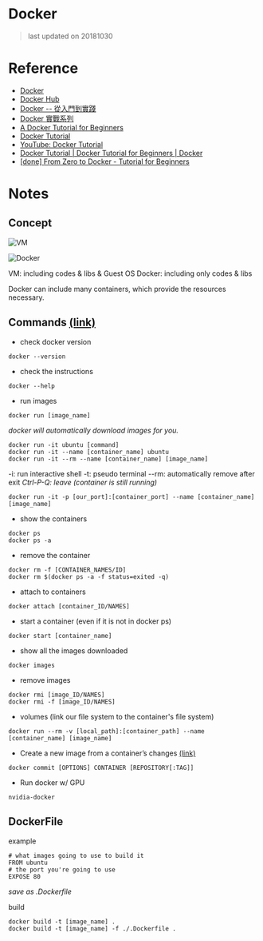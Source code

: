 Docker
===
> last updated on 20181030
# Reference
* [Docker](https://www.docker.com/)
* [Docker Hub](https://hub.docker.com/)
* [Docker -- 從入門到實踐](https://philipzheng.gitbooks.io/docker_practice/)
* [Docker 實戰系列](https://larrylu.blog/step-by-step-dockerize-your-app-ecd8940696f4)
* [A Docker Tutorial for Beginners](https://docker-curriculum.com/)
* [Docker Tutorial](https://www.tutorialspoint.com/docker/)
* [YouTube: Docker Tutorial](https://www.youtube.com/watch?v=pGYAg7TMmp0&list=PLoYCgNOIyGAAzevEST2qm2Xbe3aeLFvLc)
* [Docker Tutorial | Docker Tutorial for Beginners | Docker](https://www.youtube.com/watch?v=VlSW-tztsvM)
* [[done] From Zero to Docker - Tutorial for Beginners](https://www.youtube.com/watch?v=JprTjTViaEA)
# Notes
## Concept
![VM](https://blog.gtwang.org/wp-content/uploads/2017/06/virtual-machine-20170625-1.png)

![Docker](https://blog.gtwang.org/wp-content/uploads/2017/06/docker-container-20170625-1.png)

VM: including codes & libs & Guest OS
Docker: including only codes & libs

Docker can include many containers, which provide the resources necessary.
## Commands [(link)](https://docs.docker.com/engine/reference/commandline/docker/)
- check docker version
``` shell
docker --version
```
- check the instructions
``` shell
docker --help
```
- run images
``` shell
docker run [image_name]
```
*docker will automatically download images for you.*
```shell
docker run -it ubuntu [command]
docker run -it --name [container_name] ubuntu
docker run -it --rm --name [container_name] [image_name]
```
-i: run interactive shell
-t: pseudo terminal
--rm: automatically remove after exit
*Ctrl-P-Q: leave (container is still running)*
```shell
docker run -it -p [our_port]:[container_port] --name [container_name] [image_name]
```
- show the containers
```shell
docker ps
docker ps -a
```
- remove the container
```shell
docker rm -f [CONTAINER_NAMES/ID]
docker rm $(docker ps -a -f status=exited -q)
```

-  attach to containers
```shell
docker attach [container_ID/NAMES]
```
- start a container (even if it is not in docker ps)
```shell
docker start [container_name]
```
- show all the images downloaded
```shell
docker images
```

- remove images
```shell
docker rmi [image_ID/NAMES]
docker rmi -f [image_ID/NAMES]
```

- volumes (link our file system to the container's file system)
```shell
docker run --rm -v [local_path]:[container_path] --name [container_name] [image_name]
```

- Create a new image from a container’s changes [(link)](https://docs.docker.com/engine/reference/commandline/commit/#commit-a-container)
```shell
docker commit [OPTIONS] CONTAINER [REPOSITORY[:TAG]]
```

- Run docker w/ GPU
```shell
nvidia-docker
```

## DockerFile
example
```dockerfile=
# what images going to use to build it
FROM ubuntu
# the port you're going to use
EXPOSE 80 
```
*save as .Dockerfile*

build
```shell
docker build -t [image_name] .
docker build -t [image_name] -f ./.Dockerfile .
```

